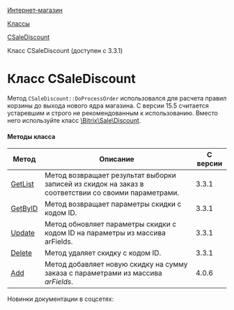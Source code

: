 [Интернет-магазин](/api_help/sale/index.php)

[Классы](/api_help/sale/classes/index.php)

[CSaleDiscount](/api_help/sale/classes/csalediscount/index.php)

Класс CSaleDiscount (доступен с 3.3.1)

Класс CSaleDiscount
===================

Метод `CSaleDiscount::DoProcessOrder` использовался для расчета правил корзины до выхода нового ядра магазина. С версии 15.5 считается устаревшим и строго не рекомендованным к использованию. Вместо него используйте класс [\Bitrix\Sale\Discount](https://dev.1c-bitrix.ru/api_d7/bitrix/sale/classes/discount/index.php).

#### Методы класса

| Метод | Описание | С версии |
| --- | --- | --- |
| [GetList](/api_help/sale/classes/csalediscount/csalediscount__getlist.7e987f7e.php) | Метод возвращает результат выборки записей из скидок на заказ в соответствии со своими параметрами. | 3.3.1 |
| [GetByID](/api_help/sale/classes/csalediscount/csalediscount__getbyid.1af201c0.php) | Метод возвращает параметры скидки с кодом ID. | 3.3.1 |
| [Update](/api_help/sale/classes/csalediscount/csalediscount__update.700e1b34.php) | Метод обновляет параметры скидки с кодом ID на параметры из массива arFields. | 3.3.1 |
| [Delete](/api_help/sale/classes/csalediscount/csalediscount__delete.7216613a.php) | Метод удаляет скидку с кодом ID. | 3.3.1 |
| [Add](/api_help/sale/classes/csalediscount/csalediscount__add.php) | Метод добавляет новую скидку на сумму заказа с параметрами из массива  *arFields*. | 4.0.6 |

Новинки документации в соцсетях: